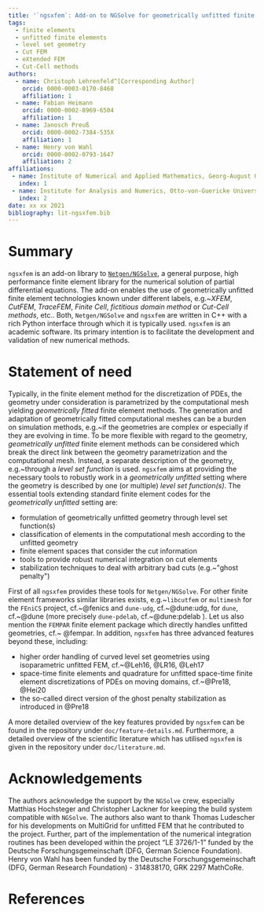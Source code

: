 ```yaml
---
title: '`ngsxfem`: Add-on to NGSolve for geometrically unfitted finite element discretizations'
tags:
  - finite elements
  - unfitted finite elements
  - level set geometry
  - Cut FEM
  - eXtended FEM
  - Cut-Cell methods
authors:
  - name: Christoph Lehrenfeld^[Corresponding Author]
    orcid: 0000-0003-0170-8468
    affiliation: 1
  - name: Fabian Heimann
    orcid: 0000-0002-8969-6504
    affiliation: 1
  - name: Janosch Preuß
    orcid: 0000-0002-7384-535X
    affiliation: 1
  - name: Henry von Wahl
    orcid: 0000-0002-0793-1647
    affiliation: 2
affiliations:
 - name: Institute of Numerical and Applied Mathematics, Georg-August Universität Göttingen
   index: 1
 - name: Institute for Analysis and Numerics, Otto-von-Guericke Universität, Magdeburg
   index: 2
date: xx xx 2021
bibliography: lit-ngsxfem.bib
---
```


# Summary
`ngsxfem` is an add-on library to [`Netgen/NGSolve`](www.ngsolve.org), a general purpose, high performance finite element library for the numerical solution of partial differential equations. The add-on enables the use of geometrically unfitted finite element technologies known under different labels, e.g.~*XFEM*, *CutFEM*, *TraceFEM*, *Finite Cell*, *fictitious domain method* or *Cut-Cell methods*, etc.. Both, `Netgen/NGSolve` and `ngsxfem` are written in C++ with a rich Python interface through which it is typically used. `ngsxfem` is an academic software. Its primary intention is to facilitate the development and validation of new numerical methods.

# Statement of need
Typically, in the finite element method for the discretization of PDEs, the geometry under consideration is parametrized by the computational mesh yielding *geometrically fitted* finite element methods. The generation and adaptation of geometrically fitted computational meshes can be a burden on simulation methods, e.g.~if the geometries are complex or especially if they are evolving in time. To be more flexible with regard to the geometry, *geometrically unfitted* finite element methods can be considered which break the direct link between the geometry parametrization and the computational mesh. Instead, a separate description of the geometry, e.g.~through a *level set function* is used. `ngsxfem` aims at providing the necessary tools to robustly work in a *geometrically unfitted* setting where the geometry is described by one (or multiple) *level set function(s)*. The essential tools extending standard finite element codes for the *geometrically unfitted* setting are:

* formulation of geometrically unfitted geometry through level set function(s)
* classification of elements in the computational mesh according to the unfitted geometry
* finite element spaces that consider the cut information 
* tools to provide robust numerical integration on cut elements 
* stabilization techniques to deal with arbitrary bad cuts (e.g.~"ghost penalty")

First of all `ngsxfem` provides these tools for `Netgen/NGSolve`. For other finite element frameworks similar libraries exists, e.g.~`libcutfem` or `multimesh` for the `FEniCS` project, cf.~@fenics and `dune-udg`, cf.~@dune:udg, for `dune`, cf.~@dune (more precisely `dune-pdelab`, cf.~@dune:pdelab ). Let us also mention the `FEMPAR` finite element package which directly handles unfitted geometries, cf.~ @fempar. In addition, `ngsxfem` has three advanced features beyond these, including:

* higher order handling of curved level set geometries using isoparametric unfitted FEM, cf.~@Leh16, @LR16, @Leh17
* space-time finite elements and quadrature for unfitted space-time finite element discretizations of PDEs on moving domains, cf.~@Pre18, @Hei20
* the so-called direct version of the ghost penalty stabilization as introduced in @Pre18

A more detailed overview of the key features provided by `ngsxfem` can be found in the repository under `doc/feature-details.md`. Furthermore, a detailed overview of the scientific literature which has utilised `ngsxfem` is given in the repository under `doc/literature.md`.


# Acknowledgements
The authors acknowledge the support by the `NGSolve` crew, especially Matthias Hochsteger and Christopher Lackner for keeping the build system compatible with `NGSolve`. The authors also want to thank Thomas Ludescher for his developments on MultiGrid for unfitted FEM that he contributed to the project. Further, part of the implementation of the numerical integration routines has been developed within the project “LE 3726/1-1” funded by the Deutsche Forschungsgemeinschaft (DFG, German Science Foundation). Henry von Wahl has been funded by the Deutsche Forschungsgemeinschaft (DFG, German Research Foundation) - 314838170, GRK 2297 MathCoRe.

# References
